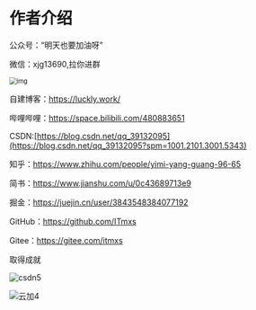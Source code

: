 # 作者介绍

公众号：“明天也要加油呀”



微信：xjg13690,拉你进群

<img src="https://luckly007.oss-cn-beijing.aliyuncs.com/image/image-20210507081032836.png" alt="img" style="zoom: 80%;" />

自建博客：https://luckly.work/

哔哩哔哩：https://space.bilibili.com/480883651

CSDN:[https://blog.csdn.net/qq_39132095](https://blog.csdn.net/qq_39132095?spm=1001.2101.3001.5343)

知乎：https://www.zhihu.com/people/yimi-yang-guang-96-65

简书：https://www.jianshu.com/u/0c43689713e9

掘金：https://juejin.cn/user/3843548384077192

GitHub：https://github.com/ITmxs

Gitee：https://gitee.com/itmxs

取得成就

![csdn5](https://luckly007.oss-cn-beijing.aliyuncs.com/image/csdn5.png)

![云加4](https://luckly007.oss-cn-beijing.aliyuncs.com/image/%E4%BA%91%E5%8A%A04.png)